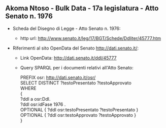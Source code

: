 ## Akoma Ntoso - Bulk Data - 17a legislatura - Atto Senato n. 1976 ##

* Scheda del Disegno di Legge - Atto Senato n. 1976:
	* http url: http://www.senato.it/leg/17/BGT/Schede/Ddliter/45777.htm

* Riferimenti al sito OpenData del Senato http://dati.senato.it/:
	* Link OpenData: http://dati.senato.it/ddl/45777
	* Query SPARQL per i documenti relativi all'Atto Senato:

        PREFIX osr: <http://dati.senato.it/osr/>  
		SELECT DISTINCT ?testoPresentato ?testoApprovato  
		WHERE  
		{  
		    ?ddl a osr:Ddl.  
		    ?ddl osr:idFase 1976 .  
		    OPTIONAL { ?ddl osr:testoPresentato ?testoPresentato }  
		    OPTIONAL { ?ddl osr:testoApprovato ?testoApprovato }  
		}
		